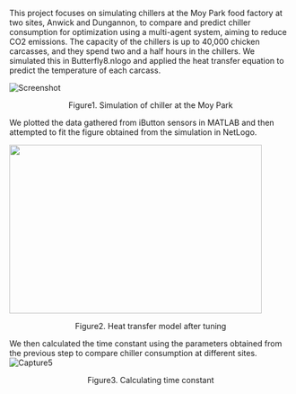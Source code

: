 This project focuses on simulating chillers at the Moy Park food factory at two sites, Anwick and Dungannon, to compare and predict chiller consumption for optimization using a multi-agent system, aiming to reduce CO2 emissions. The capacity of the chillers is up to 40,000 chicken carcasses, and they spend two and a half hours in the chillers. We simulated this in Butterfly8.nlogo and applied the heat transfer equation to predict the temperature of each carcass.

![Screenshot](https://github.com/user-attachments/assets/3a2a4945-d6f2-4297-9e65-270801d83e94)
<p align="center" >
Figure1. Simulation of chiller at the Moy Park

We plotted the data gathered from iButton sensors in MATLAB and then attempted to fit the figure obtained from the simulation in NetLogo.

<img src="https://github.com/hgolshanian/Netlogo/blob/main/Photos/Capture4.PNG" width=450 height=300>
<p align="center" >
Figure2. Heat transfer model after tuning


We then calculated the time constant using the parameters obtained from the previous step to compare chiller consumption at different sites.
![Capture5](https://github.com/user-attachments/assets/3af8869a-b5b0-4a26-91aa-7753310fd424)
<p align="center" >
Figure3. Calculating time constant
